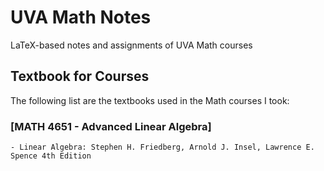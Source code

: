 
# UVA Math Notes

LaTeX-based notes and assignments of UVA Math courses




## Textbook for Courses

The following list are the textbooks used in the Math courses I took:

### **[MATH 4651 - Advanced Linear Algebra]**
    - Linear Algebra: Stephen H. Friedberg, Arnold J. Insel, Lawrence E. Spence 4th Edition
